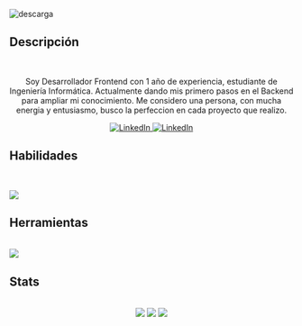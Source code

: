 ![descarga](https://user-images.githubusercontent.com/94803906/195234577-757e315e-2e3e-46ca-8315-695d5f31d19a.png)

## Descripción

<br />

<div align="center"> 
  <p> Soy Desarrollador Frontend con 1 año de experiencia, estudiante de Ingeniería Informática. 
    Actualmente dando mis primero pasos en el Backend para ampliar mi conocimiento.
    Me considero una persona, con mucha energia y entusiasmo, busco la perfeccion en cada proyecto que realizo. 
  </p>
   <a href="https://www.linkedin.com/in/nfelipealvarez/" target="_blank">
    <img src="https://img.shields.io/badge/LinkedIn-0A66C2.svg?style=for-the-badge&logo=LinkedIn&logoColor=white" alt="LinkedIn"/>
  </a>
  <a href="https://drive.google.com/file/d/1eOaop0XanhM0g1z0gQX8S4BzdDa41x9y/view?usp=sharing" target="_blank">
    <img src="https://img.shields.io/badge/Files-4285F4.svg?style=for-the-badge&logo=Files&logoColor=white" alt="LinkedIn"/>
  </a>
</div>



## Habilidades

<br />

  <p>
    <img src="https://skillicons.dev/icons?i=html,css,javascript,react,sass,bootstrap" />
  </p>


## Herramientas

<br />
  
  <a>
    <img src="https://skillicons.dev/icons?i=vscode,git" />
  </a>
  
  
 ## Stats
 
 <br />
 
  <div align="center">
     <img class="img" src="https://github-readme-stats.vercel.app/api?username=alvarezfelipedev&theme=tokyonight&show_icons=true&hide_border=true&count_private=true" />
     <img class="img" src="https://github-readme-streak-stats.herokuapp.com/?user=alvarezfelipedev&theme=tokyonight&hide_border=true" />
     <img class="img" src="https://github-readme-stats.vercel.app/api/top-langs/?username=alvarezfelipedev&theme=tokyonight&show_icons=true&hide_border=true&layout=compact" />
  </div>
  
<br />

